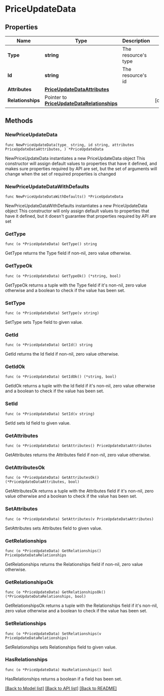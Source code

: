 # PriceUpdateData

## Properties

Name | Type | Description | Notes
------------ | ------------- | ------------- | -------------
**Type** | **string** | The resource&#39;s type | 
**Id** | **string** | The resource&#39;s id | 
**Attributes** | [**PriceUpdateDataAttributes**](PriceUpdateDataAttributes.md) |  | 
**Relationships** | Pointer to [**PriceUpdateDataRelationships**](PriceUpdateDataRelationships.md) |  | [optional] 

## Methods

### NewPriceUpdateData

`func NewPriceUpdateData(type_ string, id string, attributes PriceUpdateDataAttributes, ) *PriceUpdateData`

NewPriceUpdateData instantiates a new PriceUpdateData object
This constructor will assign default values to properties that have it defined,
and makes sure properties required by API are set, but the set of arguments
will change when the set of required properties is changed

### NewPriceUpdateDataWithDefaults

`func NewPriceUpdateDataWithDefaults() *PriceUpdateData`

NewPriceUpdateDataWithDefaults instantiates a new PriceUpdateData object
This constructor will only assign default values to properties that have it defined,
but it doesn't guarantee that properties required by API are set

### GetType

`func (o *PriceUpdateData) GetType() string`

GetType returns the Type field if non-nil, zero value otherwise.

### GetTypeOk

`func (o *PriceUpdateData) GetTypeOk() (*string, bool)`

GetTypeOk returns a tuple with the Type field if it's non-nil, zero value otherwise
and a boolean to check if the value has been set.

### SetType

`func (o *PriceUpdateData) SetType(v string)`

SetType sets Type field to given value.


### GetId

`func (o *PriceUpdateData) GetId() string`

GetId returns the Id field if non-nil, zero value otherwise.

### GetIdOk

`func (o *PriceUpdateData) GetIdOk() (*string, bool)`

GetIdOk returns a tuple with the Id field if it's non-nil, zero value otherwise
and a boolean to check if the value has been set.

### SetId

`func (o *PriceUpdateData) SetId(v string)`

SetId sets Id field to given value.


### GetAttributes

`func (o *PriceUpdateData) GetAttributes() PriceUpdateDataAttributes`

GetAttributes returns the Attributes field if non-nil, zero value otherwise.

### GetAttributesOk

`func (o *PriceUpdateData) GetAttributesOk() (*PriceUpdateDataAttributes, bool)`

GetAttributesOk returns a tuple with the Attributes field if it's non-nil, zero value otherwise
and a boolean to check if the value has been set.

### SetAttributes

`func (o *PriceUpdateData) SetAttributes(v PriceUpdateDataAttributes)`

SetAttributes sets Attributes field to given value.


### GetRelationships

`func (o *PriceUpdateData) GetRelationships() PriceUpdateDataRelationships`

GetRelationships returns the Relationships field if non-nil, zero value otherwise.

### GetRelationshipsOk

`func (o *PriceUpdateData) GetRelationshipsOk() (*PriceUpdateDataRelationships, bool)`

GetRelationshipsOk returns a tuple with the Relationships field if it's non-nil, zero value otherwise
and a boolean to check if the value has been set.

### SetRelationships

`func (o *PriceUpdateData) SetRelationships(v PriceUpdateDataRelationships)`

SetRelationships sets Relationships field to given value.

### HasRelationships

`func (o *PriceUpdateData) HasRelationships() bool`

HasRelationships returns a boolean if a field has been set.


[[Back to Model list]](../README.md#documentation-for-models) [[Back to API list]](../README.md#documentation-for-api-endpoints) [[Back to README]](../README.md)


